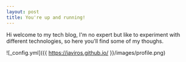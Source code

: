 ```yaml
---
layout: post
title: You're up and running!
---
```


Hi welcome to my tech blog, I'm no expert but like to experiment with different technologies, so here you'll find some of my thoughs.

![_config.yml]({{ https://javiros.github.io/ }}/images/profile.png)
